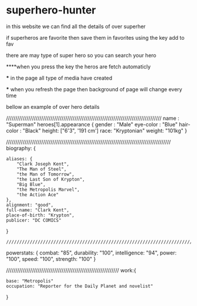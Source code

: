 # superhero-hunter

in this website we can find all the details of over superher

if superheros are favorite then save them in favorites using the key add to fav

there are may type of super hero so you can search your hero

\*\*\*\*when you press the key the heros are fetch automaticly

**\*** in the page all type of media have created

**\*** when you refresh the page then background of page will change every time

bellow an example of over hero details

////////////////////////////////////////////////////////////////////////////////////
name : "Superman"
heroes[1].appearance
{
gender : "Male"
eye-color : "Blue"
hair-color : "Black"
height: ["6'3", '191 cm']
race: "Kryptonian"
weight: "101kg"
}

/////////////////////////////////////////////////////////////////////////////////////////
biography: {

    aliases: {
        "Clark Joseph Kent",
        "The Man of Steel",
        "the Man of Tomorrow",
        "the Last Son of Krypton",
        "Big Blue",
        "the Metropolis Marvel",
        "the Action Ace"
    },
    alignment: "good",
    full-name: "Clark Kent",
    place-of-birth: "Krypton",
    publicer: "DC COMICS"

}

    ////////////////////////////////////////////////////////////////////////////

powerstats: {
combat: "85",
durability: "100",
intelligence: "94",
power: "100",
speed: "100",
strength: "100"
}

/////////////////////////////////////////////////////////////
work:{

    base: "Metropolis"
    occupation: "Reporter for the Daily Planet and novelist"

}
